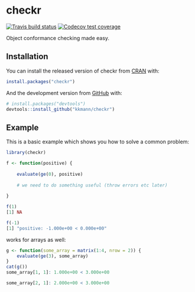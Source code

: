 
<!-- README.md is generated from README.Rmd. Please edit that file -->

# checkr

<!-- badges: start -->

[![Travis build
status](https://travis-ci.org/kkmann/checkr.svg?branch=master)](https://travis-ci.org/kkmann/checkr)
[![Codecov test
coverage](https://codecov.io/gh/kkmann/checkr/branch/master/graph/badge.svg)](https://codecov.io/gh/kkmann/checkr?branch=master)
<!-- badges: end -->

Object conformance checking made easy.

## Installation

You can install the released version of checkr from
[CRAN](https://CRAN.R-project.org) with:

``` r
install.packages("checkr")
```

And the development version from [GitHub](https://github.com/) with:

``` r
# install.packages("devtools")
devtools::install_github("kkmann/checkr")
```

## Example

This is a basic example which shows you how to solve a common problem:

``` r
library(checkr)

f <- function(positive) {
    
    evaluate(ge(0), positive)
    
    # we need to do something useful (throw errors etc later)
    
}

f(1)
[1] NA
```

``` r
f(-1)
[1] "positive: -1.000e+00 < 0.000e+00"
```

works for arrays as well:

``` r
g <- function(some_array = matrix(1:4, nrow = 2)) {
    evaluate(ge(3), some_array) 
}
cat(g())
some_array[1, 1]: 1.000e+00 < 3.000e+00

some_array[2, 1]: 2.000e+00 < 3.000e+00
```

